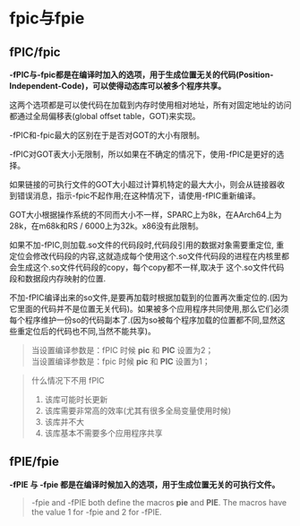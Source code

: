 # fpic与fpie


## fPIC/fpic

**-fPIC与-fpic都是在编译时加入的选项，用于生成位置无关的代码(Position-Independent-Code)，可以使得动态库可以被多个程序共享。**

这两个选项都是可以使代码在加载到内存时使用相对地址，所有对固定地址的访问都通过全局偏移表(global offset table，GOT)来实现。

-fPIC和-fpic最大的区别在于是否对GOT的大小有限制。

-fPIC对GOT表大小无限制，所以如果在不确定的情况下，使用-fPIC是更好的选择。

如果链接的可执行文件的GOT大小超过计算机特定的最大大小，则会从链接器收到错误消息，指示-fpic不起作用;在这种情况下，请使用-fPIC重新编译。

GOT大小根据操作系统的不同而大小不一样，SPARC上为8k，在AArch64上为28k，在m68k和RS / 6000上为32k。x86没有此限制。

如果不加-fPIC,则加载.so文件的代码段时,代码段引用的数据对象需要重定位, 重定位会修改代码段的内容,这就造成每个使用这个.so文件代码段的进程在内核里都会生成这个.so文件代码段的copy，每个copy都不一样,取决于 这个.so文件代码段和数据段内存映射的位置.

不加-fPIC编译出来的so文件,是要再加载时根据加载到的位置再次重定位的.(因为它里面的代码并不是位置无关代码)。如果被多个应用程序共同使用,那么它们必须每个程序维护一份so的代码副本了.(因为so被每个程序加载的位置都不同,显然这些重定位后的代码也不同,当然不能共享)。

> 当设置编译参数是：fPIC 时候 __pic__ 和 __PIC__ 设置为2；
> <br/>
> 当设置编译参数是：fpic 时候 __pic__ 和 __PIC__ 设置为1；

> 什么情况下不用 fPIC
>   1. 该库可能时长更新
>   2. 该库需要非常高的效率(尤其有很多全局变量使用时候)
>   3. 该库并不大
>   4. 该库基本不需要多个应用程序共享


## fPIE/fpie

**-fPIE 与 -fpie 都是在编译时候加入的选项，用于生成位置无关的可执行文件。**

> -fpie and -fPIE both define the macros __pie__ and __PIE__. The macros have the value 1 for -fpie and 2 for -fPIE.


